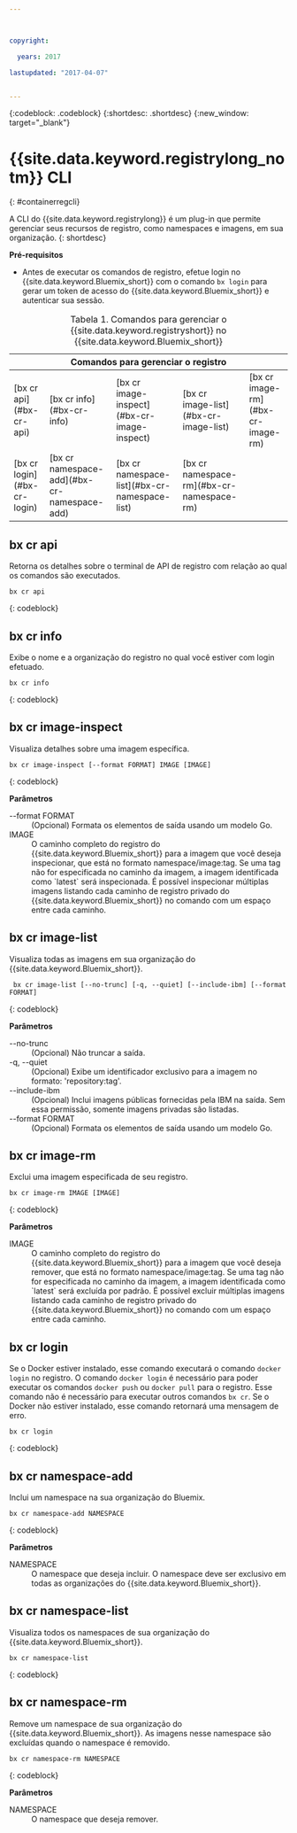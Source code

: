 ```yaml
---



copyright:

  years: 2017

lastupdated: "2017-04-07"


---
```


{:codeblock: .codeblock}
{:shortdesc: .shortdesc}
{:new_window: target="_blank"}

# {{site.data.keyword.registrylong_notm}} CLI
{: #containerregcli}

A CLI do {{site.data.keyword.registrylong}} é um plug-in que permite gerenciar seus recursos de registro, como namespaces e imagens, em sua organização.
{: shortdesc}

**Pré-requisitos**
* Antes de executar os comandos de registro, efetue login no {{site.data.keyword.Bluemix_short}}
 com o comando `bx login` para gerar um token de acesso do {{site.data.keyword.Bluemix_short}}
 e autenticar sua sessão.

<table summary="Gerenciar seu registro de contêineres">
<caption>Tabela 1. Comandos para gerenciar o {{site.data.keyword.registryshort}} no {{site.data.keyword.Bluemix_short}}
</caption>
 <thead>
 <th colspan="5">Comandos para gerenciar o registro</th>
 </thead>
 <tbody>
 <tr>
 <td>[bx cr api](#bx-cr-api)</td>
 <td>[bx cr info](#bx-cr-info)</td>
 <td>[bx cr image-inspect](#bx-cr-image-inspect)</td>
 <td>[bx cr image-list](#bx-cr-image-list)</td>
 <td>[bx cr image-rm](#bx-cr-image-rm)</td>
 </tr>
 <tr>
 <td>[bx cr login](#bx-cr-login)</td>
 <td>[bx cr namespace-add](#bx-cr-namespace-add)</td>
 <td>[bx cr namespace-list](#bx-cr-namespace-list)</td>
 <td>[bx cr namespace-rm](#bx-cr-namespace-rm)</td>
 </tr></tbody></table>


## bx cr api
Retorna os detalhes sobre o terminal de API de registro com relação ao qual os comandos são executados.

```
bx cr api
```
{: codeblock}


## bx cr info
Exibe o nome e a organização do registro no qual você estiver com login efetuado.

```
bx cr info
```
{: codeblock}


## bx cr image-inspect
Visualiza detalhes sobre uma imagem específica.

```
bx cr image-inspect [--format FORMAT] IMAGE [IMAGE]
```
{: codeblock}

**Parâmetros**
<dl>
<dt>--format FORMAT</dt>
<dd>(Opcional) Formata os elementos de saída usando um modelo Go.</dd>
<dt>IMAGE</dt>
<dd>O caminho completo do registro do {{site.data.keyword.Bluemix_short}} para a imagem que você deseja inspecionar, que está no formato namespace/image:tag. Se uma tag não for especificada no caminho da imagem, a imagem identificada como `latest` será inspecionada. É possível inspecionar múltiplas imagens listando cada caminho de registro privado do {{site.data.keyword.Bluemix_short}} no comando com um espaço entre cada caminho.</dd>
</dl>


## bx cr image-list
Visualiza todas as imagens em sua organização do {{site.data.keyword.Bluemix_short}}.

```
 bx cr image-list [--no-trunc] [-q, --quiet] [--include-ibm] [--format FORMAT]
```
{: codeblock}

**Parâmetros**
<dl>
<dt>--no-trunc</dt>
<dd>(Opcional) Não truncar a saída.</dd>
<dt>-q, --quiet</dt>
<dd>(Opcional) Exibe um identificador exclusivo para a imagem no formato: 'repository:tag'.</dd>
<dt>--include-ibm</dt>
<dd>(Opcional) Inclui imagens públicas fornecidas pela IBM na saída. Sem essa permissão, somente imagens privadas são listadas.</dd>
<dt>--format FORMAT</dt>
<dd>(Opcional) Formata os elementos de saída usando um modelo Go.</dd>
</dl>


## bx cr image-rm
Exclui uma imagem especificada de seu registro.

```
bx cr image-rm IMAGE [IMAGE]
```
{: codeblock}

**Parâmetros**
<dl>
<dt>IMAGE</dt>
<dd>O caminho completo do registro do {{site.data.keyword.Bluemix_short}} para a imagem que você deseja remover, que está no formato namespace/image:tag. Se uma tag não for especificada no caminho da imagem, a imagem identificada como `latest` será excluída por padrão. É possível excluir múltiplas imagens listando cada caminho de registro privado do {{site.data.keyword.Bluemix_short}} no comando com um espaço entre cada caminho.</dd>
</dl>


## bx cr login
Se o Docker estiver instalado, esse comando executará o comando `docker login` no registro. O comando `docker login` é necessário para poder executar os comandos `docker push` ou `docker pull` para o registro. Esse comando não é necessário para executar outros comandos `bx cr`. Se o Docker não estiver instalado, esse comando retornará uma mensagem de erro.

```
bx cr login
```
{: codeblock}


## bx cr namespace-add
Inclui um namespace na sua organização do Bluemix. 

```
bx cr namespace-add NAMESPACE
```
{: codeblock}

**Parâmetros**
<dl>
<dt>NAMESPACE</dt>
<dd>O namespace que deseja incluir. O namespace deve ser exclusivo em todas as organizações do {{site.data.keyword.Bluemix_short}}.</dd>
</dl>


## bx cr namespace-list
Visualiza todos os namespaces de sua organização do {{site.data.keyword.Bluemix_short}}.

```
bx cr namespace-list
```
{: codeblock}


## bx cr namespace-rm
Remove um namespace de sua organização do {{site.data.keyword.Bluemix_short}}. As imagens nesse namespace são excluídas quando o namespace é removido.

```
bx cr namespace-rm NAMESPACE
```
{: codeblock}

**Parâmetros**
<dl>
<dt>NAMESPACE</dt>
<dd>O namespace que deseja remover.</dd>
</dl>
